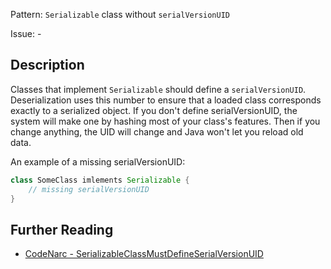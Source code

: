 Pattern: `Serializable` class without `serialVersionUID`

Issue: -

## Description

Classes that implement `Serializable` should define a `serialVersionUID`. Deserialization uses this number to ensure that a loaded class corresponds exactly to a serialized object. If you don't define serialVersionUID, the system will make one by hashing most of your class's features. Then if you change anything, the UID will change and Java won't let you reload old data.

An example of a missing serialVersionUID:

``` groovy
class SomeClass imlements Serializable {
    // missing serialVersionUID
}
```

## Further Reading

* [CodeNarc - SerializableClassMustDefineSerialVersionUID](http://codenarc.sourceforge.net/codenarc-rules-serialization.html#SerializableClassMustDefineSerialVersionUID)